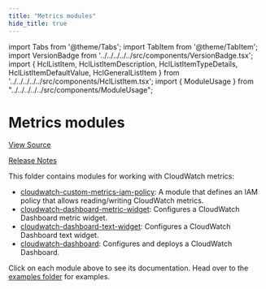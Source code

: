 ```yaml
---
title: "Metrics modules"
hide_title: true
---
```


import Tabs from '@theme/Tabs';
import TabItem from '@theme/TabItem';
import VersionBadge from '../../../../../src/components/VersionBadge.tsx';
import { HclListItem, HclListItemDescription, HclListItemTypeDetails, HclListItemDefaultValue, HclGeneralListItem } from '../../../../../src/components/HclListItem.tsx';
import { ModuleUsage } from "../../../../../src/components/ModuleUsage";

<VersionBadge repoTitle="AWS Monitoring Modules" version="1.1.0" lastModifiedVersion="1.0.2"/>

# Metrics modules

<a href="https://github.com/gruntwork-io/terraform-aws-monitoring/tree/v1.1.0/modules/metrics" className="link-button" title="View the source code for this module in GitHub.">View Source</a>

<a href="https://github.com/gruntwork-io/terraform-aws-monitoring/releases/tag/v1.0.2" className="link-button" title="Release notes for only versions which impacted this module.">Release Notes</a>

This folder contains modules for working with CloudWatch metrics:

*   [cloudwatch-custom-metrics-iam-policy](https://github.com/gruntwork-io/terraform-aws-monitoring/tree/v1.1.0/modules/metrics/cloudwatch-custom-metrics-iam-policy): A module that defines
    an IAM policy that allows reading/writing CloudWatch metrics.
*   [cloudwatch-dashboard-metric-widget](https://github.com/gruntwork-io/terraform-aws-monitoring/tree/v1.1.0/modules/metrics/cloudwatch-dashboard-metric-widget): Configures a CloudWatch Dashboard metric widget.
*   [cloudwatch-dashboard-text-widget](https://github.com/gruntwork-io/terraform-aws-monitoring/tree/v1.1.0/modules/metrics/cloudwatch-dashboard-text-widget): Configures a CloudWatch Dashboard text widget.
*   [cloudwatch-dashboard](https://github.com/gruntwork-io/terraform-aws-monitoring/tree/v1.1.0/modules/metrics/cloudwatch-dashboard): Configures and deploys a CloudWatch Dashboard.

Click on each module above to see its documentation. Head over to the [examples folder](https://github.com/gruntwork-io/terraform-aws-monitoring/tree/v1.1.0/examples) for examples.

<!-- ##DOCS-SOURCER-START
{
  "originalSources": [
    "https://github.com/gruntwork-io/terraform-aws-monitoring/tree/v1.1.0/modules/metrics/readme.md",
    "https://github.com/gruntwork-io/terraform-aws-monitoring/tree/v1.1.0/modules/metrics/variables.tf",
    "https://github.com/gruntwork-io/terraform-aws-monitoring/tree/v1.1.0/modules/metrics/outputs.tf"
  ],
  "sourcePlugin": "module-catalog-api",
  "hash": "2872d7f5d270d6a09d2919a9c5f5e31d"
}
##DOCS-SOURCER-END -->
